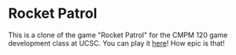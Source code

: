 # Rocket Patrol
This is a clone of the game "Rocket Patrol" for the CMPM 120 game development
class at UCSC. You can play it
[here](https://tcannon686.github.io/rocketpatrol)! How epic is that!


